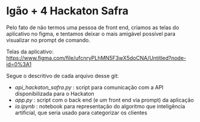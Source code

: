 # Igão + 4 Hackaton Safra

Pelo fato de não termos uma pessoa de front end, criamos as telas do aplicativo no figma, e tentamos deixar o mais amigável possível para visualizar no prompt de comando.

Telas da aplicativo: https://www.figma.com/file/ufcnryPLhMN5F3wX5doCNA/Untitled?node-id=0%3A1

Segue o descritivo de cada arquivo desse git:
- *api_hackaton_safra.py* : script para comunicação com a API disponibilizada para o Hackaton
- *app.py* : script com o back end (e um front end via prompt) da aplicação
- *ia.ipynb* : notebook para representação do algoritmo que inteligência artificial, que seria usado para categorizar os clientes